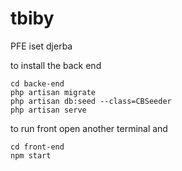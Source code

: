 # tbiby
PFE iset djerba

to install the back end
```
cd backe-end
php artisan migrate
php artisan db:seed --class=CBSeeder
php artisan serve
```

to run front open another terminal and
```
cd front-end
npm start
```
